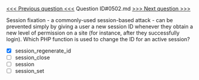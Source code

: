 [<<< Previous question <<<](0501.md)  Question ID#0502.md  [>>> Next question >>>](0503.md) 

Session fixation - a commonly-used session-based attack - can be prevented simply by giving a user a new session ID whenever they obtain a new level of permission on a site (for instance, after they successfully login). Which PHP function is used to change the ID for an active session?

- [x] session_regenerate_id
- [ ] session_close
- [ ] session
- [ ] session_set
